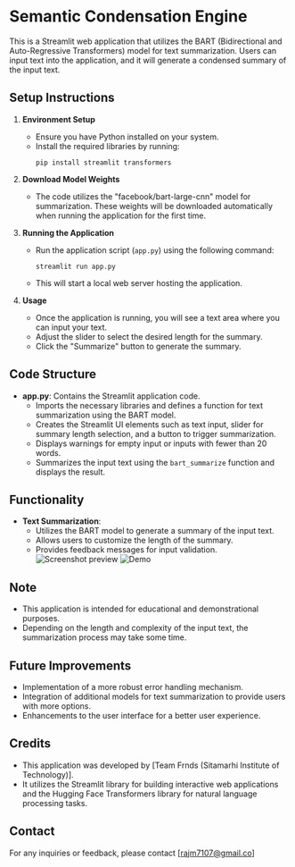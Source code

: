 # Semantic Condensation Engine

This is a Streamlit web application that utilizes the BART (Bidirectional and Auto-Regressive Transformers) model for text summarization. Users can input text into the application, and it will generate a condensed summary of the input text.

## Setup Instructions

1. **Environment Setup**
   - Ensure you have Python installed on your system.
   - Install the required libraries by running:
     ```
     pip install streamlit transformers
     ```

2. **Download Model Weights**
   - The code utilizes the "facebook/bart-large-cnn" model for summarization. These weights will be downloaded automatically when running the application for the first time.

3. **Running the Application**
   - Run the application script (`app.py`) using the following command:
     ```
     streamlit run app.py
     ```
   - This will start a local web server hosting the application.

4. **Usage**
   - Once the application is running, you will see a text area where you can input your text.
   - Adjust the slider to select the desired length for the summary.
   - Click the "Summarize" button to generate the summary.

## Code Structure

- **app.py**: Contains the Streamlit application code.
  - Imports the necessary libraries and defines a function for text summarization using the BART model.
  - Creates the Streamlit UI elements such as text input, slider for summary length selection, and a button to trigger summarization.
  - Displays warnings for empty input or inputs with fewer than 20 words.
  - Summarizes the input text using the `bart_summarize` function and displays the result.

## Functionality

- **Text Summarization**:
  - Utilizes the BART model to generate a summary of the input text.
  - Allows users to customize the length of the summary.
  - Provides feedback messages for input validation.
![Screenshot preview](https://github.com/xRaj03/Semantic-Condensation-Engine/assets/86464172/e0f801b8-e1b7-4084-91c2-b14b7ef77e51)
![Demo](https://github.com/xRaj03/Semantic-Condensation-Engine/assets/86464172/8bca8475-b19d-4300-abd8-48e5906392c4)

## Note

- This application is intended for educational and demonstrational purposes.
- Depending on the length and complexity of the input text, the summarization process may take some time.

## Future Improvements

- Implementation of a more robust error handling mechanism.
- Integration of additional models for text summarization to provide users with more options.
- Enhancements to the user interface for a better user experience.

## Credits

- This application was developed by [Team Frnds (Sitamarhi Institute of Technology)].
- It utilizes the Streamlit library for building interactive web applications and the Hugging Face Transformers library for natural language processing tasks.


## Contact

For any inquiries or feedback, please contact [rajm7107@gmail.co]



